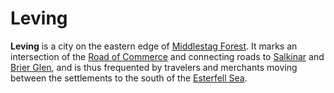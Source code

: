 # Leving

**Leving** is a city on the eastern edge of [Middlestag Forest](../../../../ch-4-esterfell-gazetteer/lenya/middlestag-forest.md). It marks an intersection of the [Road of Commerce](../road-of-commerce.md) and connecting roads to [Salkinar](../salkinar.md) and [Brier Glen](../brier-glen.md), and is thus frequented by travelers and merchants moving between the settlements to the south of the [Esterfell Sea](../../../../ch-4-esterfell-gazetteer/lenya/esterfell-sea/esterfell-sea.md).
